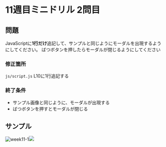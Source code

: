 # 11週目ミニドリル 2問目

## 問題

JavaScriptに**1行だけ**追記して、サンプルと同じようにモーダルを出現するようにしてください。
ばつボタンを押したらモーダルが閉じるようにしてください

### 修正箇所
`js/script.js`
L10に1行追記する

### 終了条件
- サンプル画像と同じように、モーダルが出現する
- ばつボタンを押すとモーダルが閉じる

## サンプル
![week11-1](https://user-images.githubusercontent.com/79675344/169684833-4efd59b3-ade0-4631-a83d-65b0ec999686.png)![](../../../Downloads/localhost_63342_drill-ph1_week11-2_index.html__ijt=inkmn8vmg1d6i94metiljp76ad&_ij_reload=RELOAD_ON_SAVE.png)